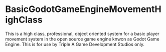 # BasicGodotGameEngineMovementHighClass
 This is a high class, professional, object oriented system for a basic player movement system in the open source game engine knwon as Godot Game Engine. This is for use by Triple A Game Development Studios only. 
